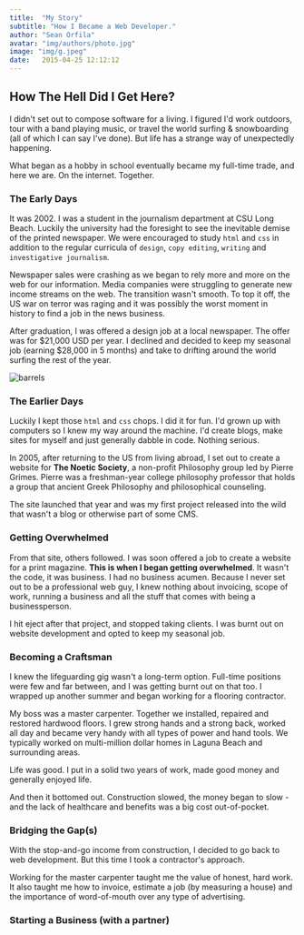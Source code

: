 ```yaml
---
title:  "My Story"
subtitle: "How I Became a Web Developer."
author: "Sean Orfila"
avatar: "img/authors/photo.jpg"
image: "img/g.jpeg"
date:   2015-04-25 12:12:12
---
```


## How The Hell Did I Get Here?
I didn't set out to compose software for a living. I figured I'd work outdoors, tour with a band playing music, or travel the world surfing & snowboarding (all of which I can say I've done). But life has a strange way of unexpectedly happening.

What began as a hobby in school eventually became my full-time trade, and here we are. On the internet. Together.

### The Early Days
It was 2002. I was a student in the journalism department at CSU Long Beach. Luckily the university had the foresight to see the inevitable demise of the printed newspaper. We were encouraged to study `html` and `css` in addition to the regular curricula of `design`, `copy editing`, `writing` and `investigative journalism`. 

Newspaper sales were crashing as we began to rely more and more on the web for our information. Media companies were struggling to generate new income streams on the web. The transition wasn't smooth. To top it off, the US war on terror was raging and it was possibly the worst moment in history to find a job in the news business.

After graduation, I was offered a design job at a local newspaper. The offer was for $21,000 USD per year. I declined and decided to keep my seasonal job (earning $28,000 in 5 months) and take to drifting around the world surfing the rest of the year.

![barrels](https://seandogg.github.io/img/padang.jpeg "Drifting Around")

### The Earlier Days
Luckily I kept those `html` and `css` chops. I did it for fun. I'd grown up with computers so I knew my way around the machine. I'd create blogs, make sites for myself and just generally dabble in code. Nothing serious. 

In 2005, after returning to the US from living abroad, I set out to create a website for **The Noetic Society**, a non-profit Philosophy group led by Pierre Grimes. Pierre was a freshman-year college philosophy professor that holds a group that ancient Greek Philosophy and philosophical counseling. 

The site launched that year and was my first project released into the wild that wasn't a blog or otherwise part of some CMS. 

### Getting Overwhelmed
 
From that site, others followed. I was soon offered a job to create a website for a print magazine. **This is when I began getting overwhelmed**. It wasn't the code, it was business. I had no business acumen. Because I never set out to be a professional web guy, I knew nothing about invoicing, scope of work, running a business and all the stuff that comes with being a businessperson. 

I hit eject after that project, and stopped taking clients. I was burnt out on website development and opted to keep my seasonal job. 

### Becoming a Craftsman

I knew the lifeguarding gig wasn't a long-term option. Full-time positions were few and far between, and I was getting burnt out on that too. I wrapped up another summer and began working for a flooring contractor.
 
My boss was a master carpenter. Together we installed, repaired and restored hardwood floors. I grew strong hands and a strong back, worked all day and became very handy with all types of power and hand tools. We typically worked on multi-million dollar homes in Laguna Beach and surrounding areas. 

Life was good. I put in a solid two years of work, made good money and generally enjoyed life. 

And then it bottomed out. Construction slowed, the money began to slow - and the lack of healthcare and benefits was a big cost out-of-pocket. 

### Bridging the Gap(s)

With the stop-and-go income from construction, I decided to go back to web development. But this time I took a contractor's approach. 

Working for the master carpenter taught me the value of honest, hard work. It also taught me how to invoice, estimate a job (by measuring a house) and the importance of word-of-mouth over any type of advertising. 

### Starting a Business (with a partner)